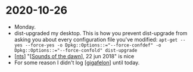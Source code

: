 # 2020-10-26

- Monday.
- dist-upgraded my desktop. This is how you prevent dist-upgrade from asking you about every configuration file you've modified: ```apt-get --yes --force-yes -o Dpkg::Options::="--force-confdef" -o Dpkg::Options::="--force-confold" dist-upgrade```
- [[nts]] "[[Sounds of the dawn]], 22 jun 2018" is nice
- For some reason I didn't log [[gigafelon]] until today.

[//begin]: # "Autogenerated link references for markdown compatibility"
[nts]: ../nts "Nts"
[Sounds of the dawn]: ../sounds-of-the-dawn "Sounds of the Dawn"
[gigafelon]: ../gigafelon "Gigafelon"
[//end]: # "Autogenerated link references"